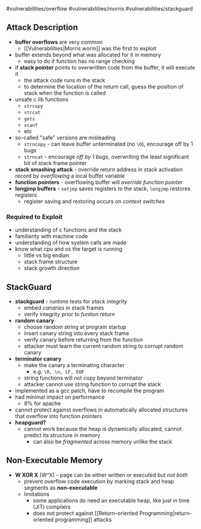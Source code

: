 #vulnerabilities/overflow #vulnerabilities/morris #vulnerabilities/stackguard 
## Attack Description
- **buffer overflows** are very common
	- [[Vulnerabilities|Morris worm]] was the first to exploit
- buffer extends beyond what was allocated for it in memory
	- easy to do if function has no range checking
- if **stack pointer** points to overwritten code from the buffer, it will execute it
	- the attack code runs in the stack
	- to determine the location of the return call, guess the position of stack when the function is called
- unsafe c lib functions
	- `strcopy`
	- `strcat`
	- `gets`
	- `scanf`
	- etc
- so-called "safe" versions are misleading
	- `strncopy` - can leave buffer unterminated (no `\0`), encourage off by 1 bugs
	- `strncat` - encourage *off by 1 bugs*, overwriting the least significant bit of stack frame pointer
- **stack smashing attack** - override return address in stack activation record by *overflowing* a local buffer variable
- **function pointers** - overflowing buffer will *override function pointer*
- **longjmp buffers** - `setjmp` saves registers to the stack, `longjmp` restores registers
	- register saving and restoring occurs on *context switches*
### Required to Exploit
- understanding of c functions and the stack
- familiarity with machine code
- understanding of how system calls are made
- know what cpu and os the target is running
	- little vs big endian
	- stack frame structure
	- stack growth direction
## StackGuard
- **stackguard** - runtime tests for *stack integrity*
	- embed *canaries* in stack frames
	- verify integrity prior to *funtion return*
- **random canary**
	- choose random string at program startup
	- insert canary string into every stack frame
	- verify canary before returning from the function
	- attacker must learn the current random string to corrupt random canary
- **terminator canary**
	- make the canary a terminating character
		- e.g. `\0, \n, LF, EOF`
	- string functions will not copy beyond terminator
	- attacker cannot use string function to corrupt the stack
- implemented as a gcc patch, have to recompile the program
- had minimal impact on performance
	- 8% for apache
- cannot protect against overflows in automatically allocated structures that overflow into function pointers
- **heapguard?**
	- cannot work because the heap is dynamically allocated, cannot predict its structure in memory
		- can also be *fragmented* across memory unlike the stack
## Non-Executable Memory
- **W XOR X** (W^X) - page can be either written or executed but *not both*
	- prevent overflow code execution by marking stack and heap segments as **non-executable**
	- limitations
		- some applications do need an executable heap, like just in time (JIT) compilers
		- does not protect against [[Return-oriented Programming|return-oriented programming]] attacks